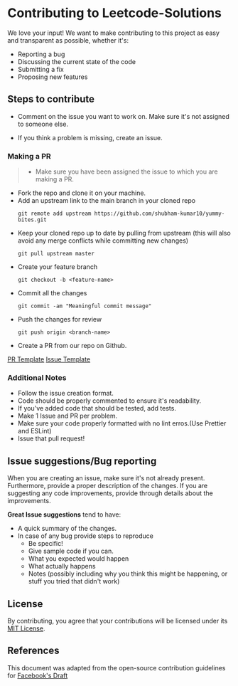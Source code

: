 # Contributing to Leetcode-Solutions

We love your input! We want to make contributing to this project as easy and transparent as possible, whether it's:

- Reporting a bug
- Discussing the current state of the code
- Submitting a fix
- Proposing new features

## Steps to contribute

* Comment on the issue you want to work on. Make sure it's not assigned to someone else.

* If you think a problem is missing, create an issue.

### Making a PR

> - Make sure you have been assigned the issue to which you are making a PR.

* Fork the repo and clone it on your machine.
* Add an upstream link to the main branch in your cloned repo
    ```
    git remote add upstream https://github.com/shubham-kumar10/yummy-bites.git
    ```
* Keep your cloned repo up to date by pulling from upstream (this will also avoid any merge conflicts while committing new changes)
    ```
    git pull upstream master
    ```
* Create your feature branch
    ```
    git checkout -b <feature-name>
    ```
* Commit all the changes
    ```
    git commit -am "Meaningful commit message"
    ```
* Push the changes for review
    ```
    git push origin <branch-name>
    ```
* Create a PR from our repo on Github.

[PR Template](https://github.com/shubham-kumar10/yummy-bites/tree/master/.github/PULL_REQUEST_TEMPLATE)
[Issue Template](https://github.com/shubham-kumar10/yummy-bites/tree/master/.github/ISSUE_TEMPLATE)

### Additional Notes
* Follow the issue creation format.
* Code should be properly commented to ensure it's readability.
* If you've added code that should be tested, add tests. 
* Make 1 Issue and PR per problem. 
* Make sure your code properly formatted with no lint erros.(Use Prettier and ESLint)
* Issue that pull request!

## Issue suggestions/Bug reporting

When you are creating an issue, make sure it's not already present. Furthermore, provide a proper description of the changes. If you are suggesting any code improvements, provide through details about the improvements.

**Great Issue suggestions** tend to have:

- A quick summary of the changes.
- In case of any bug provide steps to reproduce
  - Be specific!
  - Give sample code if you can. 
  - What you expected would happen
  - What actually happens
  - Notes (possibly including why you think this might be happening, or stuff you tried that didn't work)


## License

By contributing, you agree that your contributions will be licensed under its  [MIT License](http://choosealicense.com/licenses/mit/).


## References

This document was adapted from the open-source contribution guidelines for [Facebook's Draft](https://github.com/facebook/draft-js/blob/a9316a723f9e918afde44dea68b5f9f39b7d9b00/CONTRIBUTING.md)
